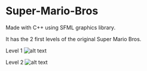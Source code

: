 # Super-Mario-Bros

Made with C++ using SFML graphics library.

It has the 2 first levels of the original Super Mario Bros.

Level 1
![alt text](https://github.com/JaakkoKaikkonen/Super-Mario-Bros/blob/master/Level1.gif)

Level 2
![alt text](https://github.com/JaakkoKaikkonen/Super-Mario-Bros/blob/master/Level2.gif)
